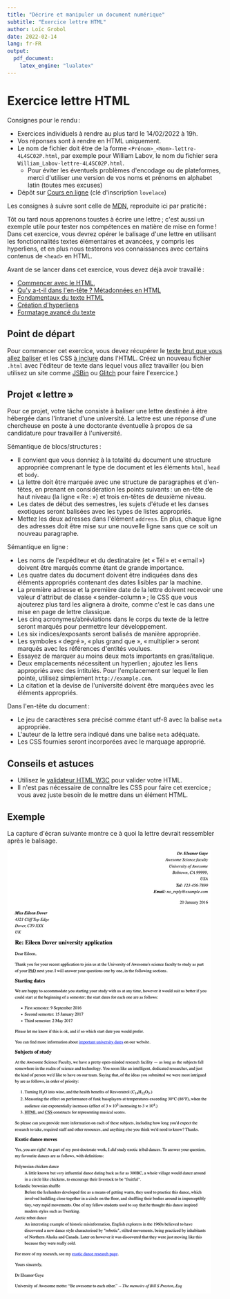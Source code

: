 ```yaml
---
title: "Décrire et manipuler un document numérique"
subtitle: "Exercice lettre HTML"
author: Loïc Grobol
date: 2022-02-14
lang: fr-FR
output:
  pdf_document:
    latex_engine: "lualatex"
---
```


<!-- LTeX: language=fr -->

Exercice lettre HTML
====================

Consignes pour le rendu :

- Exercices individuels à rendre au plus tard le 14/02/2022 à 19h.
- Vos réponses sont à rendre en HTML uniquement.
- Le nom de fichier doit être de la forme `<Prénom>_<Nom>-lettre-4L4SC02P.html`, par exemple
  pour William Labov, le nom du fichier sera `William_Labov-lettre-4L4SC02P.html`.
  - Pour éviter les éventuels problèmes d'encodage ou de plateformes, merci d'utiliser une version
  de vos noms et prénoms en alphabet latin (toutes mes excuses)
- Dépôt sur [Cours en ligne](https://coursenligne.parisnanterre.fr/course/view.php?id=8022) (clé
  d'inscription `lovelace`)

Les consignes à suivre sont celle de
[MDN](https://developer.mozilla.org/fr/docs/Learn/HTML/Introduction_to_HTML/Marking_up_a_letter),
reproduite ici par praticité :

Tôt ou tard nous apprenons toustes à écrire une lettre ; c'est aussi un exemple utile pour tester
nos compétences en matière de mise en forme ! Dans cet exercice, vous devrez opérer le balisage
d'une lettre en utilisant les fonctionnalités textes élémentaires et avancées, y compris les
hyperliens, et en plus nous testerons vos connaissances avec certains contenus de `<head>` en HTML.

Avant de se lancer dans cet exercice, vous devez déjà avoir travaillé :

- [Commencer avec le
  HTML](https://developer.mozilla.org/fr/docs/Learn/HTML/Introduction_to_HTML/Getting_started),
- [Qu'y a-t-il dans l'en-tête ? Métadonnées en
  HTML](https://developer.mozilla.org/fr/docs/Learn/HTML/Introduction_to_HTML/The_head_metadata_in_HTML)
- [Fondamentaux du texte
  HTML](https://developer.mozilla.org/fr/docs/Learn/HTML/Introduction_to_HTML/HTML_text_fundamentals)
- [Création
  d'hyperliens](https://developer.mozilla.org/fr/docs/Learn/HTML/Introduction_to_HTML/Creating_hyperlinks)
- [Formatage avancé du
  texte](https://developer.mozilla.org/fr/docs/Learn/HTML/Introduction_to_HTML/Advanced_text_formatting)

## Point de départ

Pour commencer cet exercice, vous devez récupérer le [texte brut que vous allez
baliser](assets-exercice/letter-text.txt) et les CSS [à inclure](assets-exercice/css.txt)
dans l'HTML. Créez un nouveau fichier `.html` avec l'éditeur de texte dans lequel vous allez
travailler (ou bien utilisez un site comme [JSBin](http://jsbin.com/) ou
[Glitch](https://glitch.com) pour faire l'exercice.)

## Projet « lettre »

Pour ce projet, votre tâche consiste à baliser une lettre destinée à être hébergée dans l'intranet
d'une université. La lettre est une réponse d'une chercheuse en poste à une doctorante éventuelle à
propos de sa candidature pour travailler à l'université.

Sémantique de blocs/structures :

- Il convient que vous donniez à la totalité du document une structure appropriée comprenant le type
  de document et les éléments `html`, `head` et `body`.
- La lettre doit être marquée avec une structure de paragraphes et d'en-têtes, en prenant en
  considération les points suivants : un en-tête de haut niveau (la ligne « Re : ») et trois
  en-têtes de deuxième niveau.
- Les dates de début des semestres, les sujets d'étude et les danses exotiques seront balisées avec
  les types de listes appropriés.
- Mettez les deux adresses dans l'élément `address`. En plus, chaque ligne des adresses doit être
  mise sur une nouvelle ligne sans que ce soit un nouveau paragraphe.

Sémantique en ligne :

- Les noms de l'expéditeur et du destinataire (et « Tél » et « email ») doivent être marqués comme
  étant de grande importance.
- Les quatre dates du document doivent être indiquées dans des éléments appropriés contenant des
  dates lisibles par la machine.
- La première adresse et la première date de la lettre doivent recevoir une valeur d'attribut de
  classe « sender-column » ; le CSS que vous ajouterez plus tard les alignera à droite, comme c'est
  le cas dans une mise en page de lettre classique.
- Les cinq acronymes/abréviations dans le corps du texte de la lettre seront marqués pour permettre
  leur développement.
- Les six indices/exposants seront balisés de manière appropriée.
- Les symboles « degré », « plus grand que », « multiplier » seront marqués avec les références
  d'entités voulues.
- Essayez de marquer au moins deux mots importants en gras/italique.
- Deux emplacements nécessitent un hyperlien ; ajoutez les liens appropriés avec des intitulés. Pour
  l'emplacement sur lequel le lien pointe, utilisez simplement `http://example.com`.
- La citation et la devise de l'université doivent être marquées avec les éléments appropriés.

Dans l'en-tête du document :

- Le jeu de caractères sera précisé comme étant utf-8 avec la balise `meta` appropriée.
- L'auteur de la lettre sera indiqué dans une balise `meta` adéquate.
- Les CSS fournies seront incorporées avec le marquage approprié.

## Conseils et astuces

- Utilisez le [validateur HTML W3C](https://validator.w3.org/) pour valider votre HTML.
- Il n'est pas nécessaire de connaître les CSS pour faire cet exercice ; vous avez juste besoin de
  le mettre dans un élément HTML.

## Exemple

La capture d'écran suivante montre ce à quoi la lettre devrait ressembler après le balisage.

![Présentation de la lettre](assets-exercice/fr-lettre.png)
